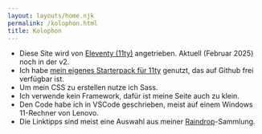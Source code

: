 ```yaml
---
layout: layouts/home.njk
permalink: /kolophon.html
title: Kolophon
---
```


- Diese Site wird von [Eleventy (11ty)](https://11ty.dev) angetrieben. Aktuell (Februar 2025) noch in der v2.
- Ich habe [mein eigenes Starterpack für 11ty](https://github.com/jensgro/11ty-starter) genutzt, das auf Github frei verfügbar ist.
- Um mein CSS zu erstellen nutze ich Sass.
- Ich verwende kein Framework, dafür ist meine Seite auch zu klein.
- Den Code habe ich in VSCode geschrieben, meist auf einem Windows 11-Rechner von Lenovo.
- Die Linktipps sind meist eine Auswahl aus meiner [Raindrop](https://raindrop.io)-Sammlung.
